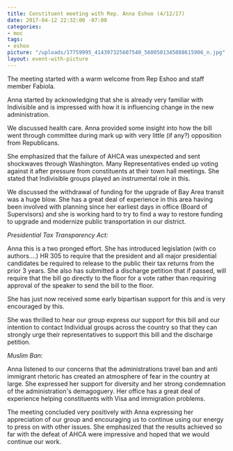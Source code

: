 ```yaml
---
title: Constituent meeting with Rep. Anna Eshoo (4/12/17)
date: 2017-04-12 22:32:00 -07:00
categories:
- moc
tags:
- eshoo
picture: "/uploads/17759995_414397325607540_5600501345088615906_n.jpg"
layout: event-with-picture
---
```


The meeting started with a warm welcome from Rep Eshoo and staff member Fabiola.

Anna started by acknowledging that she is already very familiar with Indivisible and is impressed with how it is influencing change in the new administration.

We discussed health care. Anna provided some insight into how the bill went through committee during mark up with very little (if any?) opposition from Republicans.


She emphasized that the failure of AHCA was unexpected and sent shockwaves through Washington. Many Representatives ended up voting against it after pressure from constituents at their town hall  meetings. She stated that Indivisible groups played an instrumental role in this.

We discussed the withdrawal of funding for the upgrade of Bay Area transit was a huge blow. She has a great deal of experience in this area having been involved with planning since her earliest days in office (Board of Supervisors) and she is working hard to try to find a way to restore funding to upgrade and modernize public transportation in our district.

*Presidential Tax Transparency Act:*

Anna this is a two pronged effort. She has introduced legislation (with co authors....) HR 305 to require that the president and all major presidential candidates be required to release to the public their tax returns from the prior 3 years. She also has submitted a discharge petition that if passed, will require that the bill go directly to the floor for a vote rather than requiring approval of the speaker to send the bill to the floor.

She has just now received some early bipartisan support for this and is very encouraged by this.

She was thrilled to hear our group express our support for this bill and our intention to contact Individual groups across the country so that they can strongly urge their representatives to support this bill and the discharge petition.

*Muslim Ban:*

Anna listened to our concerns that the administrations travel ban and anti immigrant rhetoric has created an atmosphere of fear in the country at large. She expressed her support for diversity and her strong condemnation of the administration's demagoguery. Her office has a great deal of experience helping constituents with Visa and immigration problems.

The meeting concluded very positively with Anna expressing her appreciation of our group and encouraging us to continue using our energy to press on with other issues. She emphasized that the results achieved so far with the defeat of AHCA were impressive and hoped that we would continue our work.
